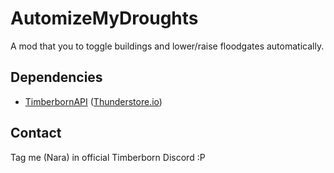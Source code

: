 # AutomizeMyDroughts

A mod that you to toggle buildings and lower/raise floodgates automatically.

## Dependencies

- [TimberbornAPI](https://github.com/Timberborn-Modding-Central/TimberAPI) ([Thunderstore.io](https://timberborn.thunderstore.io/package/Timberborn_Central/TimberAPI/))

## Contact

Tag me (Nara) in official Timberborn Discord :P
